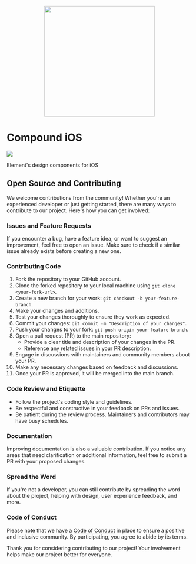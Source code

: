<p align="center"><img src="https://compound.element.io/logo-readme.png" width="300" alt="" /></p>

# Compound iOS

[![](https://img.shields.io/github/license/vector-im/compound)](https://github.com/vector-im/compound/blob/main/LICENSE)

Element's design components for iOS


## Open Source and Contributing

We welcome contributions from the community! Whether you're an experienced developer or just getting started, there are many ways to contribute to our project. Here's how you can get involved:
### Issues and Feature Requests

If you encounter a bug, have a feature idea, or want to suggest an improvement, feel free to open an issue. Make sure to check if a similar issue already exists before creating a new one.

### Contributing Code

1. Fork the repository to your GitHub account.
2. Clone the forked repository to your local machine using `git clone <your-fork-url>`.
3. Create a new branch for your work: `git checkout -b your-feature-branch`.
4. Make your changes and additions.
5. Test your changes thoroughly to ensure they work as expected.
6. Commit your changes: `git commit -m "Description of your changes"`.
7. Push your changes to your fork: `git push origin your-feature-branch`.
8. Open a pull request (PR) to the main repository:
   - Provide a clear title and description of your changes in the PR.
   - Reference any related issues in your PR description.
9. Engage in discussions with maintainers and community members about your PR.
10. Make any necessary changes based on feedback and discussions.
11. Once your PR is approved, it will be merged into the main branch.

### Code Review and Etiquette

- Follow the project's coding style and guidelines.
- Be respectful and constructive in your feedback on PRs and issues.
- Be patient during the review process. Maintainers and contributors may have busy schedules.

### Documentation

Improving documentation is also a valuable contribution. If you notice any areas that need clarification or additional information, feel free to submit a PR with your proposed changes.

### Spread the Word

If you're not a developer, you can still contribute by spreading the word about the project, helping with design, user experience feedback, and more.

### Code of Conduct

Please note that we have a [Code of Conduct](CODE_OF_CONDUCT.md) in place to ensure a positive and inclusive community. By participating, you agree to abide by its terms.

Thank you for considering contributing to our project! Your involvement helps make our project better for everyone.

